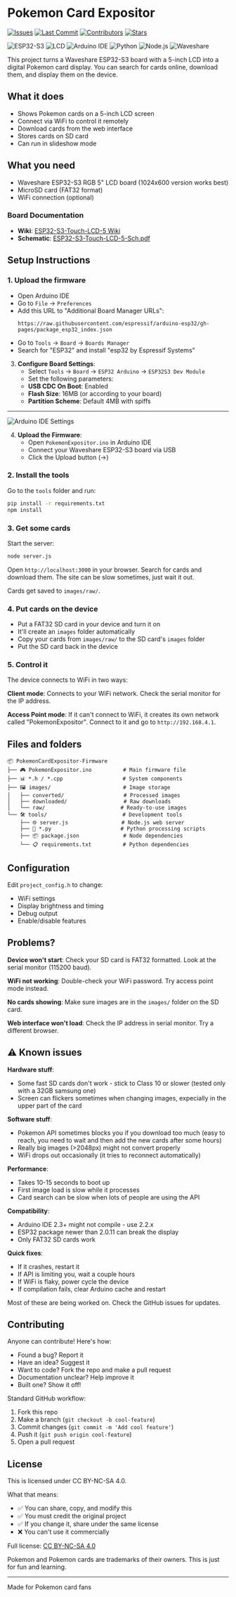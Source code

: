 # Pokemon Card Expositor

<!-- Badges -->
<p align="left">
   <a href="https://github.com/mrheltic/PokemonCardExpositor-Firmware/issues"><img src="https://img.shields.io/github/issues/mrheltic/PokemonCardExpositor-Firmware?style=flat-square" alt="Issues"></a>
   <a href="https://github.com/mrheltic/PokemonCardExpositor-Firmware/commits/main"><img src="https://img.shields.io/github/last-commit/mrheltic/PokemonCardExpositor-Firmware?style=flat-square" alt="Last Commit"></a>
   <a href="https://github.com/mrheltic/PokemonCardExpositor-Firmware/contributors"><img src="https://img.shields.io/github/contributors/mrheltic/PokemonCardExpositor-Firmware?style=flat-square" alt="Contributors"></a>
   <a href="https://github.com/mrheltic/PokemonCardExpositor-Firmware/stargazers"><img src="https://img.shields.io/github/stars/mrheltic/PokemonCardExpositor-Firmware?style=flat-square" alt="Stars"></a>
</p>

<!-- Tech Badges -->
<p align="left">
   <img src="https://img.shields.io/badge/Platform-ESP32--S3-blue?style=flat-square&logo=espressif" alt="ESP32-S3">
   <img src="https://img.shields.io/badge/Display-5''%20LCD-yellow?style=flat-square" alt="LCD">
   <img src="https://img.shields.io/badge/Arduino-IDE-00979D?style=flat-square&logo=arduino&logoColor=white" alt="Arduino IDE">
   <img src="https://img.shields.io/badge/Python-3.x-blue?style=flat-square&logo=python&logoColor=white" alt="Python">
   <img src="https://img.shields.io/badge/Node.js-18.x-green?style=flat-square&logo=node.js&logoColor=white" alt="Node.js">
   <img src="https://img.shields.io/badge/Waveshare-Panel-orange?style=flat-square" alt="Waveshare">
</p>

This project turns a Waveshare ESP32-S3 board with a 5-inch LCD into a digital Pokemon card display. You can search for cards online, download them, and display them on the device.

## What it does

- Shows Pokemon cards on a 5-inch LCD screen
- Connect via WiFi to control it remotely 
- Download cards from the web interface
- Stores cards on SD card
- Can run in slideshow mode

## What you need

- Waveshare ESP32-S3 RGB 5" LCD board (1024x600 version works best)
- MicroSD card (FAT32 format)
- WiFi connection (optional)

### Board Documentation

- **Wiki**: [ESP32-S3-Touch-LCD-5 Wiki](https://www.waveshare.com/wiki/ESP32-S3-Touch-LCD-5#Resources)
- **Schematic**: [ESP32-S3-Touch-LCD-5-Sch.pdf](https://files.waveshare.com/wiki/ESP32-S3-Touch-LCD-5/ESP32-S3-Touch-LCD-5-Sch.pdf)

## Setup Instructions

### 1. Upload the firmware

   - Open Arduino IDE
   - Go to `File` → `Preferences`
   - Add this URL to "Additional Board Manager URLs":
     ```
     https://raw.githubusercontent.com/espressif/arduino-esp32/gh-pages/package_esp32_index.json
     ```
   - Go to `Tools` → `Board` → `Boards Manager`
   - Search for "ESP32" and install "esp32 by Espressif Systems"

3. **Configure Board Settings**:
   - Select `Tools` → `Board` → `ESP32 Arduino` → `ESP32S3 Dev Module`
   - Set the following parameters:
   - **USB CDC On Boot**: Enabled
   - **Flash Size**: 16MB (or according to your board)
   - **Partition Scheme**: Default 4MB with spiffs

---

![Arduino IDE Settings](docs/media/arduino-settings.png)

4. **Upload the Firmware**:
   - Open `PokemonExpositor.ino` in Arduino IDE
   - Connect your Waveshare ESP32-S3 board via USB
   - Click the Upload button (→)
### 2. Install the tools

Go to the `tools` folder and run:

```bash
pip install -r requirements.txt
npm install
```

### 3. Get some cards

Start the server:
```bash
node server.js
```

Open `http://localhost:3000` in your browser. Search for cards and download them. The site can be slow sometimes, just wait it out.

Cards get saved to `images/raw/`.

### 4. Put cards on the device

- Put a FAT32 SD card in your device and turn it on
- It'll create an `images` folder automatically  
- Copy your cards from `images/raw/` to the SD card's `images` folder
- Put the SD card back in the device

### 5. Control it

The device connects to WiFi in two ways:

**Client mode**: Connects to your WiFi network. Check the serial monitor for the IP address.

**Access Point mode**: If it can't connect to WiFi, it creates its own network called "PokemonExpositor". Connect to it and go to `http://192.168.4.1`.

## Files and folders

```
📦 PokemonCardExpositor-Firmware
├── 🎮 PokemonExpositor.ino          # Main firmware file
├── 📊 *.h / *.cpp                   # System components
├── 🖼️ images/                       # Image storage
│   ├── converted/                   # Processed images
│   ├── downloaded/                  # Raw downloads
│   └── raw/                        # Ready-to-use images
└── 🛠️ tools/                        # Development tools
    ├── 🌐 server.js                 # Node.js web server
    ├── 🐍 *.py                      # Python processing scripts
    ├── 📦 package.json              # Node dependencies
    └── 📋 requirements.txt          # Python dependencies
```

## Configuration

Edit `project_config.h` to change:
- WiFi settings
- Display brightness and timing
- Debug output
- Enable/disable features

## Problems?

**Device won't start**: Check your SD card is FAT32 formatted. Look at the serial monitor (115200 baud).

**WiFi not working**: Double-check your WiFi password. Try access point mode instead.

**No cards showing**: Make sure images are in the `images/` folder on the SD card.

**Web interface won't load**: Check the IP address in serial monitor. Try a different browser.

## ⚠️ Known issues

**Hardware stuff**:
- Some fast SD cards don't work - stick to Class 10 or slower (tested only with a 32GB samsung one)
- Screen can flickers sometimes when changing images, expecially in the upper part of the card

**Software stuff**:
- Pokemon API sometimes blocks you if you download too much (easy to reach, you need to wait and then add the new cards after some hours)
- Really big images (>2048px) might not convert properly  
- WiFi drops out occasionally (it tries to reconnect automatically)

**Performance**:
- Takes 10-15 seconds to boot up
- First image load is slow while it processes
- Card search can be slow when lots of people are using the API

**Compatibility**:
- Arduino IDE 2.3+ might not compile - use 2.2.x
- ESP32 package newer than 2.0.11 can break the display
- Only FAT32 SD cards work

**Quick fixes**:
- If it crashes, restart it
- If API is limiting you, wait a couple hours
- If WiFi is flaky, power cycle the device
- If compilation fails, clear Arduino cache and restart

Most of these are being worked on. Check the GitHub issues for updates.

## Contributing

Anyone can contribute! Here's how:

- Found a bug? Report it
- Have an idea? Suggest it  
- Want to code? Fork the repo and make a pull request
- Documentation unclear? Help improve it
- Built one? Show it off!

Standard GitHub workflow:
1. Fork this repo
2. Make a branch (`git checkout -b cool-feature`)
3. Commit changes (`git commit -m 'Add cool feature'`)
4. Push it (`git push origin cool-feature`)
5. Open a pull request

## License

This is licensed under CC BY-NC-SA 4.0.

What that means:
- ✅ You can share, copy, and modify this
- ✅ You must credit the original project
- ✅ If you change it, share under the same license
- ❌ You can't use it commercially

Full license: [CC BY-NC-SA 4.0](https://creativecommons.org/licenses/by-nc-sa/4.0/)

Pokemon and Pokemon cards are trademarks of their owners. This is just for fun and learning.

---

Made for Pokemon card fans